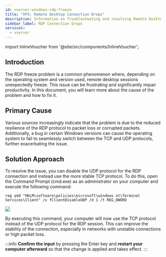 ```yaml
---
id: vserver-windows-rdp-freeze
title: "VPS: Remote Desktop Connection Drops"
description: Information on Troubleshooting and resolving Remote Desktop Connection Drops
sidebar_label: RDP Connection Drops
services:
  - vserver
---
```


import InlineVoucher from '@site/src/components/InlineVoucher';

## Introduction

The RDP freeze problem is a common phenomenon where, depending on the operating system and version used, remote desktop sessions unexpectedly freeze. This issue can be frustrating and significantly impair productivity. In this document, you will learn more about the cause of the problem and how to fix it.

<InlineVoucher />

## Primary Cause

Various sources increasingly indicate that the problem is due to the reduced resilience of the RDP protocol to packet loss or corrupted packets. Additionally, a bug in certain Windows versions can cause the operating system to fail to seamlessly switch between the TCP and UDP protocols, further exacerbating the issue.

## Solution Approach

To resolve the issue, you can disable the UDP protocol for the RDP connection and instead use the more stable TCP protocol. To do this, open the Command Prompt (cmd.exe) as an administrator on your computer and execute the following command:

```
reg add "HKLM\software\policies\microsoft\windows nt\Terminal Services\Client" /v fClientDisableUDP /d 1 /t REG_DWORD
```

![](https://screensaver01.zap-hosting.com/index.php/s/6E6AzroG88ETj2X/preview)

By executing this command, your computer will now use the TCP protocol instead of the UDP protocol for the RDP session. This can improve the stability of the connection, especially in networks with unstable connections or high packet loss.

:::info 
**Confirm the input** by pressing the Enter key and **restart your computer afterward** so that the change is applied and takes effect.
:::

<InlineVoucher />
